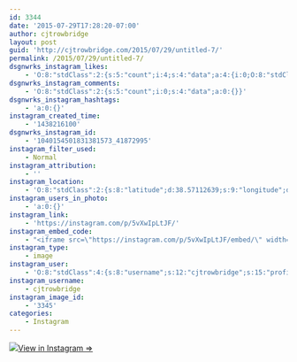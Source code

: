 ```yaml
---
id: 3344
date: '2015-07-29T17:28:20-07:00'
author: cjtrowbridge
layout: post
guid: 'http://cjtrowbridge.com/2015/07/29/untitled-7/'
permalink: /2015/07/29/untitled-7/
dsgnwrks_instagram_likes:
    - 'O:8:"stdClass":2:{s:5:"count";i:4;s:4:"data";a:4:{i:0;O:8:"stdClass":4:{s:8:"username";s:19:"psylockecolossusfan";s:15:"profile_picture";s:86:"https://instagramimages-a.akamaihd.net/profiles/profile_1313788640_75sq_1399408228.jpg";s:2:"id";s:10:"1313788640";s:9:"full_name";s:13:"James Knepper";}i:1;O:8:"stdClass":4:{s:8:"username";s:13:"serphos_photo";s:15:"profile_picture";s:108:"https://igcdn-photos-g-a.akamaihd.net/hphotos-ak-xaf1/t51.2885-19/11280462_1586036221668750_1805310824_a.jpg";s:2:"id";s:9:"780193555";s:9:"full_name";s:17:"Gabriel Rodriguez";}i:2;O:8:"stdClass":4:{s:8:"username";s:17:"if_ckinglovemusic";s:15:"profile_picture";s:107:"https://igcdn-photos-d-a.akamaihd.net/hphotos-ak-xat1/t51.2885-19/10919127_446007362220099_1370616592_a.jpg";s:2:"id";s:10:"1476718804";s:9:"full_name";s:3:"Ian";}i:3;O:8:"stdClass":4:{s:8:"username";s:12:"djtraviskane";s:15:"profile_picture";s:106:"https://igcdn-photos-c-a.akamaihd.net/hphotos-ak-xpf1/t51.2885-19/11176175_919181411437522_955705425_a.jpg";s:2:"id";s:9:"288270999";s:9:"full_name";s:11:"Travis Kane";}}}'
dsgnwrks_instagram_comments:
    - 'O:8:"stdClass":2:{s:5:"count";i:0;s:4:"data";a:0:{}}'
dsgnwrks_instagram_hashtags:
    - 'a:0:{}'
instagram_created_time:
    - '1438216100'
dsgnwrks_instagram_id:
    - '1040154501831381573_41872995'
instagram_filter_used:
    - Normal
instagram_attribution:
    - ''
instagram_location:
    - 'O:8:"stdClass":2:{s:8:"latitude";d:38.57112639;s:9:"longitude";d:-121.42017966;}'
instagram_users_in_photo:
    - 'a:0:{}'
instagram_link:
    - 'https://instagram.com/p/5vXwIpLtJF/'
instagram_embed_code:
    - "<iframe src=\"https://instagram.com/p/5vXwIpLtJF/embed/\" width=\"612\" height=\"710\" frameborder=\"0\" scrolling=\"no\" allowtransparency=\"true\"></iframe>\n"
instagram_type:
    - image
instagram_user:
    - 'O:8:"stdClass":4:{s:8:"username";s:12:"cjtrowbridge";s:15:"profile_picture";s:107:"https://igcdn-photos-g-a.akamaihd.net/hphotos-ak-xap1/t51.2885-19/11205819_940973412608942_1083705953_a.jpg";s:2:"id";s:8:"41872995";s:9:"full_name";s:13:"CJ Trowbridge";}'
instagram_username:
    - cjtrowbridge
instagram_image_id:
    - '3345'
categories:
    - Instagram
---
```


[![](http://blog.cjtrowbridge.com/wp-content/uploads/2015/07/11356480_498472956984051_1074356284_n.jpg)](https://instagram.com/p/5vXwIpLtJF/)[View in Instagram ⇒](https://instagram.com/p/5vXwIpLtJF/)